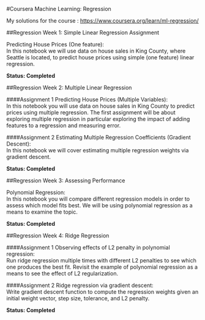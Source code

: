 #Coursera Machine Learning: Regression

My solutions for the course : https://www.coursera.org/learn/ml-regression/

##Regression Week 1: Simple Linear Regression Assignment

Predicting House Prices (One feature): <br />
In this notebook we will use data on house sales in King County, where 
Seattle is located, to predict house prices using simple (one feature) 
linear regression.

<b>Status: Completed</b>

##Regression Week 2: Multiple Linear Regression 

####Assignment 1
Predicting House Prices (Multiple Variables):<br />
In this notebook you will use data on house sales in King County to predict prices using multiple regression. The first assignment will be about exploring multiple regression in particular exploring the impact of adding features to a regression and measuring error.

####Assignment 2
Estimating Multiple Regression Coefficients (Gradient Descent): <br />
In this notebook we will cover estimating multiple regression weights via gradient descent.

<b>Status: Completed</b> 

##Regression Week 3: Assessing Performance

Polynomial Regression: <br />
In this notebook you will compare different regression models in order to assess which model fits best. 
We will be using polynomial regression as a means to examine the topic.

<b>Status: Completed</b>

##Regression Week 4: Ridge Regression

####Assignment 1
Observing effects of L2 penalty in polynomial regression:<br />
Run ridge regression multiple times with different L2 penalties to see which one produces the best fit. Revisit the example of polynomial regression as a means to see the effect of L2 regularization.

####Assignment 2
Ridge regression via gradient descent: <br />
Write gradient descent function to compute the regression weights given an initial weight vector, step size, tolerance, and L2 penalty.

<b>Status: Completed</b>

